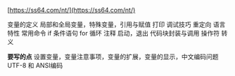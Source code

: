 
[https://ss64.com/nt/](https://ss64.com/nt/)

变量的定义
局部和全局变量，特殊变量，引用与赋值
打印
调试技巧
重定向
语言特性
常用命令
if 条件语句
for 循环
注释
启动，退出
代码块封装与调用
操作符
转义

**要写的点**
设置变量，变量注意事项，变量的扩展，变量的显示，中文编码问题UTF-8 和 ANSI编码